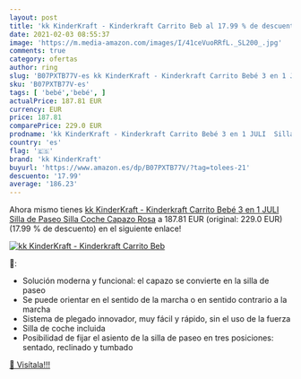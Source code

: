 ```yaml
---
layout: post
title: 'kk KinderKraft - Kinderkraft Carrito Beb al 17.99 % de descuento'
date: 2021-02-03 08:55:37
image: 'https://m.media-amazon.com/images/I/41ceVuoRRfL._SL200_.jpg'
comments: true
category: ofertas
author: ring
slug: 'B07PXTB77V-es kk KinderKraft - Kinderkraft Carrito Bebé 3 en 1 JULI...'
sku: 'B07PXTB77V-es'
tags: [ 'bebé','bebé', ]
actualPrice: 187.81 EUR
currency: EUR
price: 187.81
comparePrice: 229.0 EUR
prodname: 'kk KinderKraft - Kinderkraft Carrito Bebé 3 en 1 JULI  Silla de Paseo  Silla Coche  Capazo  Rosa'
country: 'es'
flag: '🇪🇸'
brand: 'kk KinderKraft'
buyurl: 'https://www.amazon.es/dp/B07PXTB77V/?tag=tolees-21'
descuento: '17.99'
average: '186.23'
---
```


Ahora mismo tienes [kk KinderKraft - Kinderkraft Carrito Bebé 3 en 1 JULI  Silla de Paseo  Silla Coche  Capazo  Rosa](https://www.amazon.es/dp/B07PXTB77V/?tag=tolees-21) a 187.81 EUR (original: 229.0 EUR) (17.99 %  de descuento) en el siguiente enlace!

[![kk KinderKraft - Kinderkraft Carrito Beb](https://m.media-amazon.com/images/I/41ceVuoRRfL._SL200_.jpg)](https://www.amazon.es/dp/B07PXTB77V/?tag=tolees-21)

🔎:

- Solución moderna y funcional: el capazo se convierte en la silla de paseo
- Se puede orientar en el sentido de la marcha o en sentido contrario a la marcha
- Sistema de plegado innovador, muy fácil y rápido, sin el uso de la fuerza
- Silla de coche incluida
- Posibilidad de fijar el asiento de la silla de paseo en tres posiciones: sentado, reclinado y tumbado

[🛒 Visítala!!!](https://www.amazon.es/dp/B07PXTB77V/?tag=tolees-21)
